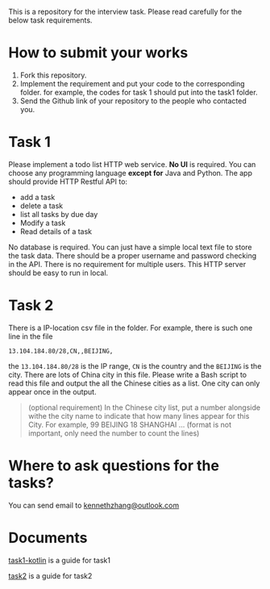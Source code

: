 This is a repository for the interview task.
Please read carefully for the below task requirements.

# How to submit your works
1. Fork this repository.
2. Implement the requirement and put your code to the corresponding folder. for example, the codes for task 1 should put into the task1 folder.
3. Send the Github link of your repository to the people who contacted you.

# Task 1
Please implement a todo list HTTP web service.
**No UI** is required.
You can choose any programming language **except for** Java and Python.
The app should provide HTTP Restful API to:
* add a task
* delete a task
* list all tasks by due day
* Modify a task
* Read details of a task

No database is required. You can just have a simple local text file to store the task data.
There should be a proper username and password checking in the API.
There is no requirement for multiple users.
This HTTP server should be easy to run in local.

# Task 2
There is a IP-location csv file in the folder.
For example, there is such one line in the file
```csv
13.104.184.80/28,CN,,BEIJING,
```
the `13.104.184.80/28` is the IP range, `CN` is the country and the `BEIJING` is the city.
There are lots of China city in this file.
Please write a Bash script to read this file and output the all the Chinese cities as a list.
One city can only appear once in the output. 

> (optional requirement) In the Chinese city list, put a number alongside withe the city name to indicate that how many lines appear for this City. For example, 
99 BEIJING
18 SHANGHAI
...
(format is not important, only need the number to count the lines)


# Where to ask questions for the tasks?
You can send email to kennethzhang@outlook.com

# Documents

[task1-kotlin](./task1/kotlin/TodoServer/README.md) is a guide for task1

[task2](./task2/README.md) is a guide for task2

